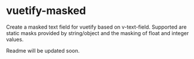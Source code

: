 # vuetify-masked
Create a masked text field for vuetify based on v-text-field. Supported are static masks provided by string/object and the masking of float and integer values.

Readme will be updated soon.

